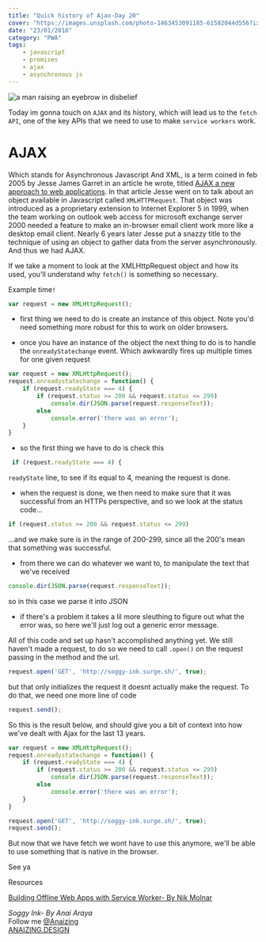 ```yaml
---
title: "Quick history of Ajax-Day 20"
cover: "https://images.unsplash.com/photo-1463453091185-61582044d556?ixlib=rb-0.3.5&ixid=eyJhcHBfaWQiOjEyMDd9&s=afb35d2683e102d67bcd70b87b100723&auto=format&fit=crop&w=1350&q=80"
date: "23/01/2018"
category: "PWA"
tags:
    - javascript
    - promises
    - ajax
    - asynchronous js
---
```


![a man raising an eyebrow in disbelief](https://images.unsplash.com/photo-1463453091185-61582044d556?ixlib=rb-0.3.5&ixid=eyJhcHBfaWQiOjEyMDd9&s=afb35d2683e102d67bcd70b87b100723&auto=format&fit=crop&w=1350&q=80)

Today im gonna touch on `AJAX` and its history, which will lead us to the `fetch API`, one of the key APIs that we need to use to make `service workers` work.

# AJAX

Which stands for Asynchronous Javascript And XML, is a term coined in feb 2005 by Jesse James Garret in an article he wrote, titled [AJAX a new approach to web applications](http://adaptivepath.org/ideas/ajax-new-approach-web-applications/). In that article Jesse went on to talk about an object available in Javascript called `XMLHTTPRequest`. That object was introduced as a proprietary extension to Internet Explorer 5 in 1999, when the team working on outlook web access for microsoft exchange server 2000 needed a feature to make an in-browser email client work more like a desktop email client. Nearly 6 years later Jesse put a snazzy title to the technique of using an object to gather data from the server asynchronously. And thus we had AJAX.

If we take a moment to look at the XMLHttpRequest object and how its used, you'll understand why `fetch()` is something so necessary.

Example time`!`

```js
var request = new XMLHttpRequest();

```

* first thing we need to do is create an instance of this object. Note you'd need something more robust for this to work on older browsers.

* once you have an instance of the object the next thing to do is to handle the `onreadyStatechange` event. Which awkwardly fires up multiple times for one given request

```js
var request = new XMLHttpRequest();
request.onreadystatechange = function() {
    if (request.readyState === 4) {
        if (request.status >= 200 && request.status <= 299)
            console.dir(JSON.parse(request.responseText));
        else
            console.error('there was an error');
    }
}

```

* so the first thing we have to do is check this 

```js
 if (request.readyState === 4) {
```

`readyState` line, to see if its equal to 4, meaning the request is done.

* when the request is done, we then need to make sure that it was successful from an HTTPs perspective, and so we look at the status code...

```js
if (request.status >= 200 && request.status <= 299)
```

...and we make sure is in the range of 200-299, since all the 200's mean that something was successful.

* from there we can do whatever we want to, to manipulate the text that we've received

```js
console.dir(JSON.parse(request.responseText));
```

so in this case we parse it into JSON

* if there's a problem it takes a lil more sleuthing to figure out what the error was, so here we'll just log out a generic error message.

All of this code and set up hasn't accomplished anything yet. We still haven't made a request, to do so we need to call `.open()` on the request passing in the method and the url.

```js
request.open('GET', 'http://soggy-ink.surge.sh/', true);
```

but that only initializes the request it doesnt actually make the request. To do that, we need one more line of code

```js
request.send();
```

So this is the result below, and should give you a bit of context into how we've dealt with Ajax for the last 13 years.

```js
var request = new XMLHttpRequest();
request.onreadystatechange = function() {
    if (request.readyState === 4) {
        if (request.status >= 200 && request.status <= 299)
            console.dir(JSON.parse(request.responseText));
        else
            console.error('there was an error');
    }
}

request.open('GET', 'http://soggy-ink.surge.sh/', true);
request.send();

```

But now that we have fetch we wont have to use this anymore, we'll be able to use something that is native in the browser.

See ya

Resources

[Building Offline Web Apps with Service Worker- By Nik Molnar ](https://app.pluralsight.com/library/courses/building-offline-web-apps-service-worker/table-of-contents)

_Soggy Ink- By Anai Araya_<br>
Follow me [@Anaizing](https://twitter.com/Anaizing) <br>
[ANAIZING.DESIGN](https://anaizing.design/)
